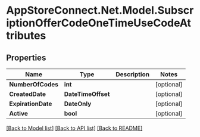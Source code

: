 # AppStoreConnect.Net.Model.SubscriptionOfferCodeOneTimeUseCodeAttributes

## Properties

Name | Type | Description | Notes
------------ | ------------- | ------------- | -------------
**NumberOfCodes** | **int** |  | [optional] 
**CreatedDate** | **DateTimeOffset** |  | [optional] 
**ExpirationDate** | **DateOnly** |  | [optional] 
**Active** | **bool** |  | [optional] 

[[Back to Model list]](../README.md#documentation-for-models) [[Back to API list]](../README.md#documentation-for-api-endpoints) [[Back to README]](../README.md)

